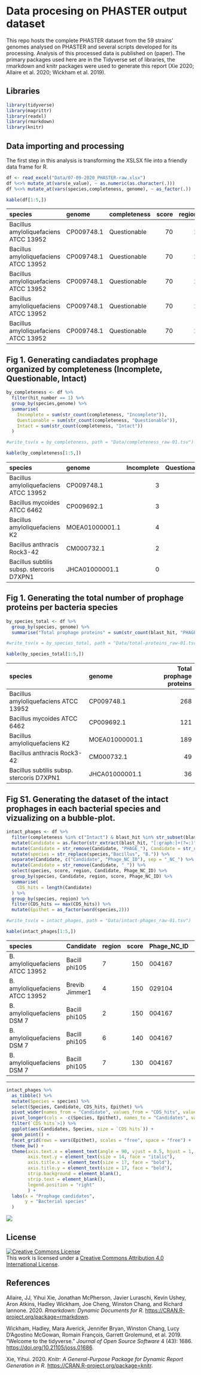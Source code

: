Data procesing on PHASTER output dataset
================

This repo hosts the complete PHASTER dataset from the 59 strains’
genomes analysed on PHASTER and several scripts developed for its
processing. Analysis of this processed data is published on (paper). The
primary packages used here are in the Tidyverse set of libraries, the
rmarkdown and knitr packages were used to generate this report (Xie
2020; Allaire et al. 2020; Wickham et al. 2019).

## Libraries

``` r
library(tidyverse) 
library(magrittr)
library(readxl) 
library(rmarkdown)
library(knitr)
```

## Data importing and processing

The first step in this analysis is transforming the XSLSX file into a
friendly data frame for R.

``` r
df <- read_excel("Data/07-09-2020_PHASTER-raw.xlsx")
df %<>% mutate_at(vars(e_value), ~ as.numeric(as.character(.)))
df %<>% mutate_at(vars(species,completeness, genome), ~ as_factor(.))

kable(df[1:5,])
```

| species                               | genome     | completeness | score | region | hit\_number | cds\_position                | blast\_hit                      | e\_value | Source  |
| :------------------------------------ | :--------- | :----------- | ----: | -----: | ----------: | :--------------------------- | :------------------------------ | -------: | :------ |
| Bacillus amyloliquefaciens ATCC 13952 | CP009748.1 | Questionable |    70 |      1 |           1 | 1114538..1115125             | spore coat protein; KS08\_05605 |       NA | Genomic |
| Bacillus amyloliquefaciens ATCC 13952 | CP009748.1 | Questionable |    70 |      1 |           2 | complement(1115183..1115626) | spore coat protein; KS08\_05610 |       NA | Genomic |
| Bacillus amyloliquefaciens ATCC 13952 | CP009748.1 | Questionable |    70 |      1 |           3 | complement(1115775..1116257) | spore coat protein; KS08\_05615 |       NA | Genomic |
| Bacillus amyloliquefaciens ATCC 13952 | CP009748.1 | Questionable |    70 |      1 |           4 | complement(1116407..1116907) | spore coat protein; KS08\_05620 |       NA | Genomic |
| Bacillus amyloliquefaciens ATCC 13952 | CP009748.1 | Questionable |    70 |      1 |           5 | complement(1117000..1117314) | spore coat protein; KS08\_05625 |       NA | Genomic |

## Fig 1. Generating candiadates prophage organized by completeness (Incomplete, Questionable, Intact)

``` r
by_completeness <- df %>%
  filter(hit_number == 1) %>% 
  group_by(species,genome) %>%
  summarise(
    Incomplete = sum(str_count(completeness, "Incomplete")),
    Questionable = sum(str_count(completeness, "Questionable")),
    Intact = sum(str_count(completeness, "Intact"))
  )

#write_tsv(x = by_completeness, path = "Data/completeness_raw-01.tsv")

kable(by_completeness[1:5,])
```

| species                                   | genome         | Incomplete | Questionable | Intact |
| :---------------------------------------- | :------------- | ---------: | -----------: | -----: |
| Bacillus amyloliquefaciens ATCC 13952     | CP009748.1     |          3 |            4 |      2 |
| Bacillus mycoides ATCC 6462               | CP009692.1     |          3 |            5 |      0 |
| Bacillus amyloliquefaciens K2             | MOEA01000001.1 |          4 |            1 |      3 |
| Bacillus anthracis Rock3-42               | CM000732.1     |          2 |            0 |      0 |
| Bacillus subtilis subsp. stercoris D7XPN1 | JHCA01000001.1 |          0 |            0 |      1 |

## Fig 1. Generating the total number of prophage proteins per bacteria species

``` r
by_species_total <- df %>%
  group_by(species, genome) %>%
  summarise("Total prophage proteins" = sum(str_count(blast_hit, "PHAGE")))

#write_tsv(x = by_species_total, path = "Data/total-proteins_raw-01.tsv")

kable(by_species_total[1:5,])
```

| species                                   | genome         | Total prophage proteins |
| :---------------------------------------- | :------------- | ----------------------: |
| Bacillus amyloliquefaciens ATCC 13952     | CP009748.1     |                     268 |
| Bacillus mycoides ATCC 6462               | CP009692.1     |                     121 |
| Bacillus amyloliquefaciens K2             | MOEA01000001.1 |                     189 |
| Bacillus anthracis Rock3-42               | CM000732.1     |                      49 |
| Bacillus subtilis subsp. stercoris D7XPN1 | JHCA01000001.1 |                      36 |

## Fig S1. Generating the dataset of the intact prophages in each bacterial species and vizualizing on a bubble-plot.

``` r
intact_phages <- df %>%
  filter(completeness %in% c("Intact") & blast_hit %in% str_subset(blast_hit, "^PHAGE")) %>%
  mutate(Candidate = as.factor(str_extract(blast_hit, "[:graph:]+(?=:)")), region = as.factor(region)) %>%
  mutate(Candidate = str_remove(Candidate, "PHAGE_"), Candidate = str_replace(Candidate, "_", " ")) %>%
  mutate(species = str_replace(species,"Bacillus", "B.")) %>% 
  separate(Candidate, c("Candidate", "Phage_NC_ID"), sep = "_NC_") %>%
  mutate(Candidate = str_remove(Candidate, "_")) %>% 
  select(species, score, region, Candidate, Phage_NC_ID) %>% 
  group_by(species, Candidate, region, score, Phage_NC_ID) %>% 
  summarise(
    CDS_hits = length(Candidate)
  ) %>% 
  group_by(species, region) %>% 
  filter(CDS_hits == max(CDS_hits)) %>% 
  mutate(Epithet = as_factor(word(species,2)))

#write_tsv(x = intact_phages, path = "Data/intact-phages_raw-01.tsv")

kable(intact_phages[1:5,])
```

| species                         | Candidate      | region | score | Phage\_NC\_ID | CDS\_hits | Epithet           |
| :------------------------------ | :------------- | :----- | ----: | :------------ | --------: | :---------------- |
| B. amyloliquefaciens ATCC 13952 | Bacill phi105  | 7      |   150 | 004167        |         6 | amyloliquefaciens |
| B. amyloliquefaciens ATCC 13952 | Brevib Jimmer1 | 4      |   150 | 029104        |         9 | amyloliquefaciens |
| B. amyloliquefaciens DSM 7      | Bacill phi105  | 2      |   150 | 004167        |         3 | amyloliquefaciens |
| B. amyloliquefaciens DSM 7      | Bacill phi105  | 6      |   140 | 004167        |         6 | amyloliquefaciens |
| B. amyloliquefaciens DSM 7      | Bacill phi105  | 7      |   130 | 004167        |         9 | amyloliquefaciens |

-----

``` r
intact_phages %>%
  as_tibble() %>%
  mutate(Species = species) %>%
  select(Species, Candidate, CDS_hits, Epithet) %>%
  pivot_wider(names_from = "Candidate", values_from = "CDS_hits", values_fill = 0, values_fn = sum) %>%
  pivot_longer(cols = -c(Species, Epithet), names_to = "Candidates", values_to = "CDS hits") %>%
  filter(`CDS hits`>1) %>% 
  ggplot(aes(Candidates, Species, size = `CDS hits`)) +
  geom_point() +
  facet_grid(rows = vars(Epithet), scales = "free", space = "free") +
  theme_bw() +
  theme(axis.text.x = element_text(angle = 90, vjust = 0.5, hjust = 1, size = 14, face = "italic"),
        axis.text.y = element_text(size = 14, face = "italic"),
        axis.title.x = element_text(size = 17, face = "bold"),
        axis.title.y = element_text(size = 17, face = "bold"),
        strip.background = element_blank(),
        strip.text = element_blank(),
        legend.position = "right"
        ) +
  labs(x = "Prophage candidates",
       y = "Bacterial species"
  )
```

<img src="README_files/figure-gfm/bubble-plot-1.png" style="display: block; margin: auto;" />

## License

<a rel="license" href="http://creativecommons.org/licenses/by/4.0/"><img alt="Creative Commons License" style="border-width:0" src="https://i.creativecommons.org/l/by/4.0/88x31.png" /></a><br />This
work is licensed under a
<a rel="license" href="http://creativecommons.org/licenses/by/4.0/">Creative
Commons Attribution 4.0 International License</a>.

## References

<div id="refs" class="references">

<div id="ref-R-rmarkdown">

Allaire, JJ, Yihui Xie, Jonathan McPherson, Javier Luraschi, Kevin
Ushey, Aron Atkins, Hadley Wickham, Joe Cheng, Winston Chang, and
Richard Iannone. 2020. *Rmarkdown: Dynamic Documents for R*.
<https://CRAN.R-project.org/package=rmarkdown>.

</div>

<div id="ref-tidyverse2019">

Wickham, Hadley, Mara Averick, Jennifer Bryan, Winston Chang, Lucy
D’Agostino McGowan, Romain François, Garrett Grolemund, et al. 2019.
“Welcome to the tidyverse.” *Journal of Open Source Software* 4 (43):
1686. <https://doi.org/10.21105/joss.01686>.

</div>

<div id="ref-R-knitr">

Xie, Yihui. 2020. *Knitr: A General-Purpose Package for Dynamic Report
Generation in R*. <https://CRAN.R-project.org/package=knitr>.

</div>

</div>
